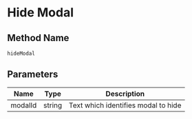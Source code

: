 # Hide Modal

## Method Name

`hideModal`

## Parameters

| Name        | Type                     | Description                                    |
| ---------   | -----------------------  | -----------------------------------            |
| modalId     | string                   |  Text which identifies modal to hide           |

